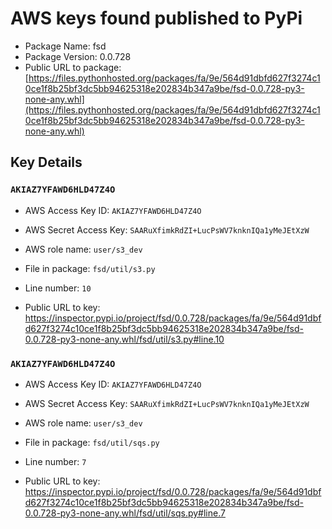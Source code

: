 # AWS keys found published to PyPi

* Package Name: fsd
* Package Version: 0.0.728
* Public URL to package: [https://files.pythonhosted.org/packages/fa/9e/564d91dbfd627f3274c10ce1f8b25bf3dc5bb94625318e202834b347a9be/fsd-0.0.728-py3-none-any.whl](https://files.pythonhosted.org/packages/fa/9e/564d91dbfd627f3274c10ce1f8b25bf3dc5bb94625318e202834b347a9be/fsd-0.0.728-py3-none-any.whl)

## Key Details

### `AKIAZ7YFAWD6HLD47Z4O`

* AWS Access Key ID: `AKIAZ7YFAWD6HLD47Z4O`
* AWS Secret Access Key: `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` 
* AWS role name: `user/s3_dev`
* File in package: `fsd/util/s3.py`
* Line number: `10`

* Public URL to key: https://inspector.pypi.io/project/fsd/0.0.728/packages/fa/9e/564d91dbfd627f3274c10ce1f8b25bf3dc5bb94625318e202834b347a9be/fsd-0.0.728-py3-none-any.whl/fsd/util/s3.py#line.10



### `AKIAZ7YFAWD6HLD47Z4O`

* AWS Access Key ID: `AKIAZ7YFAWD6HLD47Z4O`
* AWS Secret Access Key: `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` 
* AWS role name: `user/s3_dev`
* File in package: `fsd/util/sqs.py`
* Line number: `7`

* Public URL to key: https://inspector.pypi.io/project/fsd/0.0.728/packages/fa/9e/564d91dbfd627f3274c10ce1f8b25bf3dc5bb94625318e202834b347a9be/fsd-0.0.728-py3-none-any.whl/fsd/util/sqs.py#line.7



